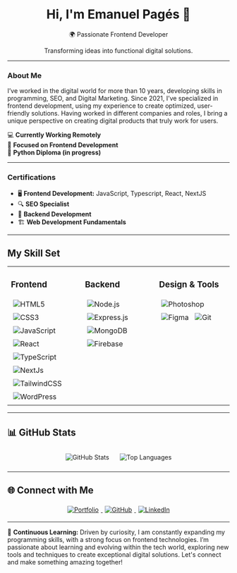 <div align="center">
  <h1>Hi, I'm Emanuel Pagés 👋</h1>
  <p>🌍 Passionate Frontend Developer</p>
  <p>Transforming ideas into functional digital solutions.</p>
</div>

---

### About Me

I’ve worked in the digital world for more than 10 years, developing skills in programming, SEO, and Digital Marketing. Since 2021, I’ve specialized in frontend development, using my experience to create optimized, user-friendly solutions. Having worked in different companies and roles, I bring a unique perspective on creating digital products that truly work for users.

💻 **Currently Working Remotely**  
🎯 **Focused on Frontend Development**  
🐍 **Python Diploma (in progress)**

---

### Certifications
- 🖥️ **Frontend Development:** JavaScript, Typescript, React, NextJS
- 🔍 **SEO Specialist**
- 💾 **Backend Development**
- 🏗️ **Web Development Fundamentals**

---

## My Skill Set  

<table>
  <tr>
    <td valign="top" width="33%">
      <h3>Frontend</h3>
      <div align="left">
        <img src="https://img.shields.io/badge/HTML5-%23E34F26.svg?style=for-the-badge&logo=html5&logoColor=white" alt="HTML5" style="margin: 5px;"/>
        <img src="https://img.shields.io/badge/CSS3-%231572B6.svg?style=for-the-badge&logo=css3&logoColor=white" alt="CSS3" style="margin: 5px;"/>
        <img src="https://img.shields.io/badge/JavaScript-%23F7DF1E.svg?style=for-the-badge&logo=javascript&logoColor=black" alt="JavaScript" style="margin: 5px;"/>
        <img src="https://img.shields.io/badge/React-%2361DAFB.svg?style=for-the-badge&logo=react&logoColor=black" alt="React" style="margin: 5px;"/>
        <img src="https://img.shields.io/badge/TypeScript-%23007ACC.svg?style=for-the-badge&logo=typescript&logoColor=white" alt="TypeScript" style="margin: 5px;"/>
        <img src="https://img.shields.io/badge/Next.js-%23000000.svg?style=for-the-badge&logo=nextdotjs&logoColor=white" alt="NextJs" style="margin: 5px;"/>
        <img src="https://img.shields.io/badge/Tailwind-%2306B6D4.svg?style=for-the-badge&logo=tailwindcss&logoColor=white" alt="TailwindCSS" style="margin: 5px;"/>
        <img src="https://img.shields.io/badge/WordPress-%2321759B.svg?style=for-the-badge&logo=wordpress&logoColor=white" alt="WordPress" style="margin: 5px;"/>
      </div>
    </td>
    <td valign="top" width="33%">
      <h3>Backend</h3>
      <div align="left">
        <img src="https://img.shields.io/badge/Node.js-%23339933.svg?style=for-the-badge&logo=nodedotjs&logoColor=white" alt="Node.js" style="margin: 5px;"/>
        <img src="https://img.shields.io/badge/Express.js-%23000000.svg?style=for-the-badge&logo=express&logoColor=white" alt="Express.js" style="margin: 5px;"/>
        <img src="https://img.shields.io/badge/MongoDB-%2347A248.svg?style=for-the-badge&logo=mongodb&logoColor=white" alt="MongoDB" style="margin: 5px;"/>
        <img src="https://img.shields.io/badge/Firebase-%23FFCA28.svg?style=for-the-badge&logo=firebase&logoColor=black" alt="Firebase" style="margin: 5px;"/>
      </div>
    </td>
    <td valign="top" width="33%">
      <h3>Design & Tools</h3>
      <div align="left">
        <img src="https://img.shields.io/badge/Adobe%20Photoshop-%2331A8FF.svg?style=for-the-badge&logo=adobephotoshop&logoColor=white" alt="Photoshop" style="margin: 5px;"/>
        <img src="https://img.shields.io/badge/Figma-%23F24E1E.svg?style=for-the-badge&logo=figma&logoColor=white" alt="Figma" style="margin: 5px;"/>
        <img src="https://img.shields.io/badge/Git-%23F05033.svg?style=for-the-badge&logo=git&logoColor=white" alt="Git" style="margin: 5px;"/>
      </div>
    </td>
  </tr>
</table>

---

## 📊 GitHub Stats  
<div align="center">  
  <img src="https://github-readme-stats.vercel.app/api?username=emanuelpps&title_color=006AFF&icon_color=0579C3&text_color=417E87&bg_color=ffffff00&show_icons=true" alt="GitHub Stats" style="margin: 10px;"/>  
  <img src="https://github-readme-stats.vercel.app/api/top-langs/?username=emanuelpps&layout=compact&title_color=006AFF&icon_color=0579C3&text_color=417E87&bg_color=ffffff00&show_icons=true" alt="Top Languages" style="margin: 10px;"/>
</div>

---

## 🌐 Connect with Me  
<div align="center">
  <a href="https://emanuelp-portfolio.vercel.app/" target="_blank">
    <img src="https://img.shields.io/badge/Portfolio-%23006AFF.svg?style=for-the-badge&logo=web&logoColor=white" alt="Portfolio" style="margin: 5px;"/>
  </a>
  <a href="https://github.com/emanuelpps?tab=repositories" target="_blank">
    <img src="https://img.shields.io/badge/github-%2324292e.svg?&style=for-the-badge&logo=github&logoColor=white" alt="GitHub" style="margin: 5px;"/>
  </a>
  <a href="https://linkedin.com/in/emanuel-ps" target="_blank">
    <img src="https://img.shields.io/badge/linkedin-%231E77B5.svg?&style=for-the-badge&logo=linkedin&logoColor=white" alt="LinkedIn" style="margin: 5px;"/>
  </a>  
</div>

---

🌱 **Continuous Learning:** Driven by curiosity, I am constantly expanding my programming skills, with a strong focus on frontend technologies. I’m passionate about learning and evolving within the tech world, exploring new tools and techniques to create exceptional digital solutions. Let's connect and make something amazing together!


